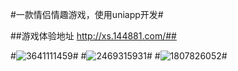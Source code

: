 #一款情侣情趣游戏，使用uniapp开发#

##游戏体验地址 http://xs.144881.com/##

#![3641111459](https://github.com/lllbbbmmm/fei/assets/48704531/6301b350-23ce-40f5-84a3-18317ff8d52e)#
#![2469315931](https://github.com/lllbbbmmm/fei/assets/48704531/63379de0-fbdb-4d3d-8ca5-fb4e3cac55e3)#
#![1807826052](https://github.com/lllbbbmmm/fei/assets/48704531/ed7cc3e2-0953-41a6-a2f8-c2e532b962ae)#
